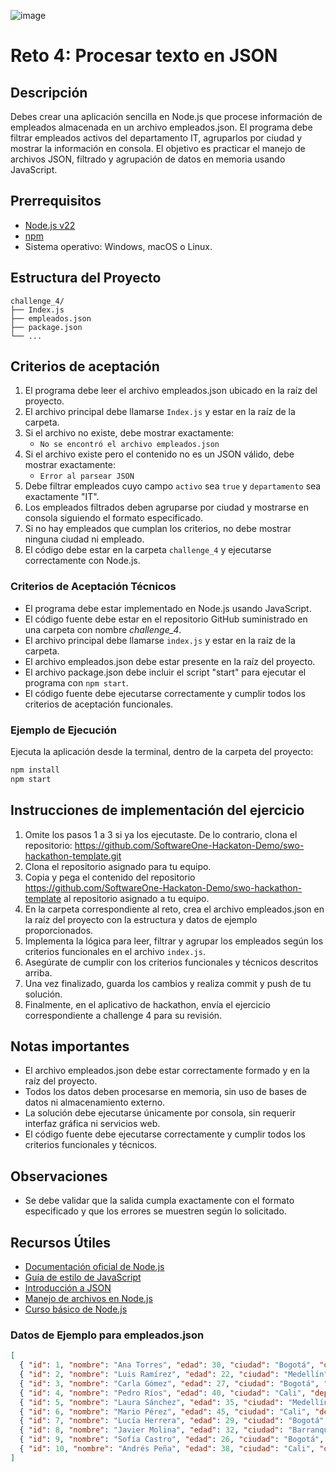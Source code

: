 ![image](https://github.com/user-attachments/assets/07e5aee1-4de9-4482-8c2a-74bea8aa2125)
# Reto 4: Procesar texto en JSON

## Descripción

Debes crear una aplicación sencilla en Node.js que procese información de empleados almacenada en un archivo empleados.json. El programa debe filtrar empleados activos del departamento IT, agruparlos por ciudad y mostrar la información en consola. El objetivo es practicar el manejo de archivos JSON, filtrado y agrupación de datos en memoria usando JavaScript.

## Prerrequisitos

- [Node.js v22](https://nodejs.org/en/download)
- [npm](https://docs.npmjs.com/downloading-and-installing-node-js-and-npm)
- Sistema operativo: Windows, macOS o Linux.

## Estructura del Proyecto

```
challenge_4/
├── Index.js
├── empleados.json
├── package.json
└── ...
```

## Criterios de aceptación

1. El programa debe leer el archivo empleados.json ubicado en la raíz del proyecto.
2. El archivo principal debe llamarse `Index.js` y estar en la raíz de la carpeta.
3. Si el archivo no existe, debe mostrar exactamente:
   - `No se encontró el archivo empleados.json`
4. Si el archivo existe pero el contenido no es un JSON válido, debe mostrar exactamente:
   - `Error al parsear JSON`
5. Debe filtrar empleados cuyo campo `activo` sea `true` y `departamento` sea exactamente "IT".
6. Los empleados filtrados deben agruparse por ciudad y mostrarse en consola siguiendo el formato especificado.
7. Si no hay empleados que cumplan los criterios, no debe mostrar ninguna ciudad ni empleado.
8. El código debe estar en la carpeta `challenge_4` y ejecutarse correctamente con Node.js.

### Criterios de Aceptación Técnicos
- El programa debe estar implementado en Node.js usando JavaScript.
- El código fuente debe estar en el repositorio GitHub suministrado en una carpeta con nombre _challenge_4_.
- El archivo principal debe llamarse `index.js` y estar en la raíz de la carpeta.
- El archivo empleados.json debe estar presente en la raíz del proyecto.
- El archivo package.json debe incluir el script "start" para ejecutar el programa con `npm start`.
- El código fuente debe ejecutarse correctamente y cumplir todos los criterios de aceptación funcionales.

### Ejemplo de Ejecución

Ejecuta la aplicación desde la terminal, dentro de la carpeta del proyecto:

```sh
npm install
npm start
```

## Instrucciones de implementación del ejercicio

1. Omite los pasos 1 a 3 si ya los ejecutaste. De lo contrario, clona el repositorio:
   https://github.com/SoftwareOne-Hackaton-Demo/swo-hackathon-template.git
2. Clona el repositorio asignado para tu equipo.
3. Copia y pega el contenido del repositorio https://github.com/SoftwareOne-Hackaton-Demo/swo-hackathon-template al repositorio asignado a tu equipo.
4. En la carpeta correspondiente al reto, crea el archivo empleados.json en la raíz del proyecto con la estructura y datos de ejemplo proporcionados.
5. Implementa la lógica para leer, filtrar y agrupar los empleados según los criterios funcionales en el archivo `index.js`.
6. Asegúrate de cumplir con los criterios funcionales y técnicos descritos arriba.
7. Una vez finalizado, guarda los cambios y realiza commit y push de tu solución.
8. Finalmente, en el aplicativo de hackathon, envía el ejercicio correspondiente a challenge 4 para su revisión.

## Notas importantes
- El archivo empleados.json debe estar correctamente formado y en la raíz del proyecto.
- Todos los datos deben procesarse en memoria, sin uso de bases de datos ni almacenamiento externo.
- La solución debe ejecutarse únicamente por consola, sin requerir interfaz gráfica ni servicios web.
- El código fuente debe ejecutarse correctamente y cumplir todos los criterios funcionales y técnicos.

## Observaciones
- Se debe validar que la salida cumpla exactamente con el formato especificado y que los errores se muestren según lo solicitado.

## Recursos Útiles
- [Documentación oficial de Node.js](https://nodejs.org/es/docs/)
- [Guía de estilo de JavaScript](https://developer.mozilla.org/es/docs/Web/JavaScript/Guide)
- [Introducción a JSON](https://www.json.org/json-es.html)
- [Manejo de archivos en Node.js](https://nodejs.dev/learn/leer-y-escribir-archivos-json-en-nodejs)
- [Curso básico de Node.js](https://www.freecodecamp.org/learn/back-end-development-and-apis/introduction-to-nodejs)

### Datos de Ejemplo para empleados.json

```json
[
  { "id": 1, "nombre": "Ana Torres", "edad": 30, "ciudad": "Bogotá", "departamento": "IT", "activo": true },
  { "id": 2, "nombre": "Luis Ramírez", "edad": 22, "ciudad": "Medellín", "departamento": "Ventas", "activo": true },
  { "id": 3, "nombre": "Carla Gómez", "edad": 27, "ciudad": "Bogotá", "departamento": "Marketing", "activo": false },
  { "id": 4, "nombre": "Pedro Ríos", "edad": 40, "ciudad": "Cali", "departamento": "IT", "activo": true },
  { "id": 5, "nombre": "Laura Sánchez", "edad": 35, "ciudad": "Medellín", "departamento": "IT", "activo": true },
  { "id": 6, "nombre": "Mario Pérez", "edad": 45, "ciudad": "Cali", "departamento": "Finanzas", "activo": true },
  { "id": 7, "nombre": "Lucía Herrera", "edad": 29, "ciudad": "Bogotá", "departamento": "IT", "activo": false },
  { "id": 8, "nombre": "Javier Molina", "edad": 32, "ciudad": "Barranquilla", "departamento": "IT", "activo": true },
  { "id": 9, "nombre": "Sofía Castro", "edad": 26, "ciudad": "Bogotá", "departamento": "Recursos Humanos", "activo": true },
  { "id": 10, "nombre": "Andrés Peña", "edad": 38, "ciudad": "Cali", "departamento": "IT", "activo": false }
]
```

